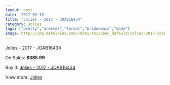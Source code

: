```yaml
---
layout: post
date: '2017-03-15'
title: "Jolies - 2017 - JOAB16434"
category: Jolies
tags: ["pretty","dresses","formal","bridesmaid","made"]
image: http://img.metalkind.com/79391-thickbox_default/jolies-2017-joab16434.jpg
---
```

Jolies - 2017 - JOAB16434

On Sales: **$385.99**
<a href="https://www.metalkind.com/en/jolies/19317-jolies-2017-joab16434.html"><amp-img layout="responsive" width="600" height="600" src="//img.metalkind.com/79391-thickbox_default/jolies-2017-joab16434.jpg" alt="Jolies - 2017 - JOAB16434 0" /></a>
<a href="https://www.metalkind.com/en/jolies/19317-jolies-2017-joab16434.html"><amp-img layout="responsive" width="600" height="600" src="//img.metalkind.com/79393-thickbox_default/jolies-2017-joab16434.jpg" alt="Jolies - 2017 - JOAB16434 1" /></a>
<a href="https://www.metalkind.com/en/jolies/19317-jolies-2017-joab16434.html"><amp-img layout="responsive" width="600" height="600" src="//img.metalkind.com/79395-thickbox_default/jolies-2017-joab16434.jpg" alt="Jolies - 2017 - JOAB16434 2" /></a>

Buy it: [Jolies - 2017 - JOAB16434](https://www.metalkind.com/en/jolies/19317-jolies-2017-joab16434.html "Jolies - 2017 - JOAB16434")

View more: [Jolies](https://www.metalkind.com/en/147-jolies "Jolies")